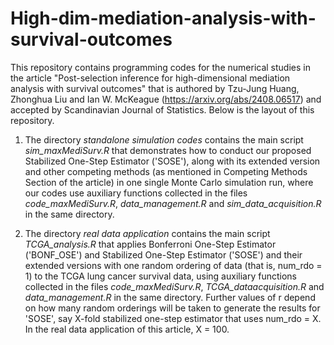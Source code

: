 # High-dim-mediation-analysis-with-survival-outcomes
This repository contains programming codes for the numerical studies in the article "Post-selection inference for high-dimensional
mediation analysis with survival outcomes" that is authored by Tzu-Jung Huang, Zhonghua Liu and Ian W. McKeague (https://arxiv.org/abs/2408.06517) and accepted by Scandinavian Journal of Statistics. Below is the layout of this repository.

1. The directory *standalone simulation codes* contains the main script *sim_maxMediSurv.R* that demonstrates how to conduct our proposed Stabilized One-Step Estimator ('SOSE'), along with its extended version and other competing methods (as mentioned in Competing Methods Section of the article) in one single Monte Carlo simulation run,
where our codes use auxiliary functions collected in the files *code_maxMediSurv.R*, *data_management.R* and *sim_data_acquisition.R* in the same directory.
  
2. The directory *real data application* contains the main script *TCGA_analysis.R* that applies Bonferroni One-Step Estimator ('BONF_OSE') and Stabilized One-Step Estimator ('SOSE') and their extended versions with one random ordering of data (that is, num_rdo = 1) to 
the TCGA lung cancer survival data, using auxiliary functions collected in the files *code_maxMediSurv.R*, *TCGA_dataacquisition.R* and *data_management.R* in the same directory. Further values of r depend on how many random orderings will be taken to generate the results for 'SOSE', 
say X-fold stabilized one-step estimator that uses num_rdo = X. In the real data application of this article, X = 100.

